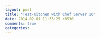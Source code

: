 ```yaml
---
layout: post
title: "Test-Kitchen with Chef Server 10"
date: 2014-02-01 11:35:25 +0530
comments: true
categories: 
---
```

